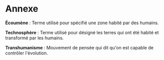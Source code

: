 # Annexe

**Écoumène**
:   Terme utilisé pour spécifié une zone habité par des humains.

**Technosphère**
:   Terme      utilisé      pour     désigné      les      terres      qui
    ont   été    habité     et      transformé     par      les     humains.

**Transhumanisme**
:   Mouvement de pensée qui dit qu'on est capable de contrôler l'évolution.
